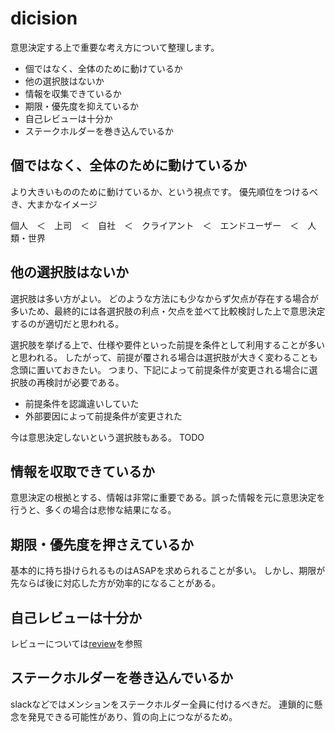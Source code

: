 # dicision

意思決定する上で重要な考え方について整理します。

- 個ではなく、全体のために動けているか
- 他の選択肢はないか
- 情報を収集できているか
- 期限・優先度を抑えているか
- 自己レビューは十分か
- ステークホルダーを巻き込んでいるか


## 個ではなく、全体のために動けているか

より大きいもののために動けているか、という視点です。
優先順位をつけるべき、大まかなイメージ

個人　＜　上司　＜　自社　＜　クライアント　＜　エンドユーザー　＜　人類・世界


## 他の選択肢はないか

選択肢は多い方がよい。
どのような方法にも少なからず欠点が存在する場合が多いため、最終的には各選択肢の利点・欠点を並べて比較検討した上で意思決定するのが適切だと思われる。

選択肢を挙げる上で、仕様や要件といった前提を条件として利用することが多いと思われる。
したがって、前提が覆される場合は選択肢が大きく変わることも念頭に置いておきたい。
つまり、下記によって前提条件が変更される場合に選択肢の再検討が必要である。

- 前提条件を認識違いしていた
- 外部要因によって前提条件が変更された


今は意思決定しないという選択肢もある。
TODO

## 情報を収取できているか

意思決定の根拠とする、情報は非常に重要である。誤った情報を元に意思決定を行うと、多くの場合は悲惨な結果になる。


## 期限・優先度を押さえているか

基本的に持ち掛けられるものはASAPを求められることが多い。
しかし、期限が先ならば後に対応した方が効率的になることがある。


## 自己レビューは十分か

レビューについては[review](./review.md)を参照



## ステークホルダーを巻き込んでいるか

slackなどではメンションをステークホルダー全員に付けるべきだ。
連鎖的に懸念を発見できる可能性があり、質の向上につながるため。















